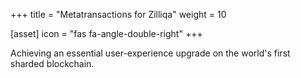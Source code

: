 +++
title = "Metatransactions for Zilliqa"
weight = 10

[asset]
  icon = "fas fa-angle-double-right"
+++

Achieving an essential user-experience upgrade on the world's first sharded blockchain.